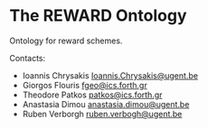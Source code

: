The REWARD Ontology
===

Ontology for reward schemes.


Contacts: 
* Ioannis Chrysakis <Ioannis.Chrysakis@ugent.be>
* Giorgos Flouris <fgeo@ics.forth.gr>
* Theodore Patkos <patkos@ics.forth.gr>
* Anastasia Dimou <anastasia.dimou@ugent.be>
* Ruben Verborgh <ruben.verbogh@ugent.be>
